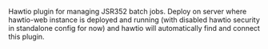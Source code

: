 Hawtio plugin for managing JSR352 batch jobs. Deploy on server where hawtio-web instance is deployed and running (with disabled hawtio security in standalone config for now) and hawtio will automatically find and connect this plugin.